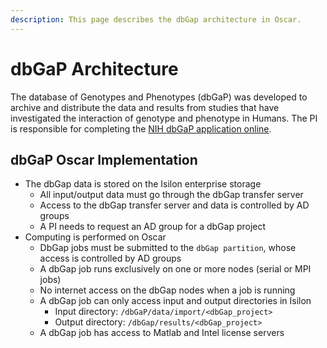 ```yaml
---
description: This page describes the dbGap architecture in Oscar.
---
```


# dbGaP Architecture

The database of Genotypes and Phenotypes \(dbGaP\) was developed to archive and distribute the data and results from studies that have investigated the interaction of genotype and phenotype in Humans. The PI is responsible for completing the [NIH dbGaP application online](https://dbgap.ncbi.nlm.nih.gov/aa/wga.cgi?page=login).   

## dbGaP Oscar Implementation

* The dbGap data is stored on the Isilon enterprise storage
  * All input/output data must go through the dbGap transfer server
  * Access to the dbGap transfer server and data is controlled by AD groups
  * A PI needs to request an AD group for a dbGap project
* Computing is performed on Oscar
  * DbGap jobs must be submitted to the `dbGap partition`, whose access is controlled by AD groups
  * A dbGap job runs exclusively on one or more nodes \(serial or MPI jobs\)
  * No internet access on the dbGap nodes when a job is running
  * A dbGap job can only access input and output directories in Isilon 
    * Input directory: `/dbGaP/data/import/<dbGap_project>`
    * Output directory: `/dbGap/results/<dbGap_project>`
  * A dbGap job has access to Matlab and Intel license servers

